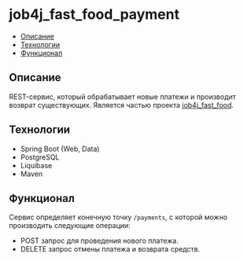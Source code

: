 # job4j_fast_food_payment

* [Описание](#описание)
* [Технологии](#технологии)
* [Функционал](#функционал)

## Описание
REST-сервис, который обрабатывает новые платежи и производит возврат существующих. 
Является частью проекта [job4j_fast_food](https://github.com/hasover/job4j_fast_food).

## Технологии
* Spring Boot (Web, Data)
* PostgreSQL
* Liquibase
* Maven

## Функционал

Сервис определяет конечную точку `/payments`, с которой можно производить следующие операции:

- POST запрос для проведения нового платежа.
- DELETE запрос отмены платежа и возврата средств.